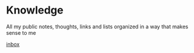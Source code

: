 # Knowledge

All my public notes, thoughts, links and lists organized in a way that makes sense to me



[inbox](inbox)
